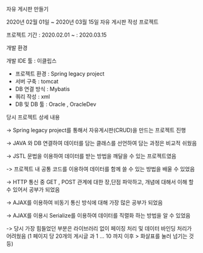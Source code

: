 
자유 게시판 만들기

2020년 02월 01일 ~ 2020년 03월 15일 자유 게시판 작성 프로젝트

프로젝트 기간 : 2020.02.01 ~ : 2020.03.15

개발 환경

개발 IDE 툴  : 이클립스
 - 프로젝트 환경 : Spring legacy project
 - 서버 구축     : tomcat  
 - DB 연결 방식  : Mybatis
 - 쿼리 작성     : xml
 - DB 및 DB 툴  : Oracle , OracleDev

당시 프로젝트 상세 내용

 -> Spring legacy project를 통해서 자유게시판(CRUD)을 만드는 프로젝트 진행
 
 -> JAVA 와 DB 연결하여 데이터를 담는 클래스를 선언하여 담는 과정은 비교적 쉬웠음
 
 -> JSTL 문법을 이용하여 데이터를 받는 방법을 깨달을 수 있는 프로젝트였음
 
 -> 프로젝트 내 공통 코드를 이용하여 데이터를 함께 쓸 수 있는 방법을 배울 수 있었음
 
 -> HTTP 통신 중 GET , POST 관계에 대한 장,단점 파악하고, 개념에 대해서 이해 할 수 있어서 공부가 되었음
 
 -> AJAX를 이용하여 비동기 통신 방식에 대해 가장 많은 공부가 되었음
 
 -> AJAX를 이용시 Serialize를 이용하여 데이터를 직렬화 하는 방법을 알 수 있었음
 
 -> 당시 가장 힘들었던 부분은 라이브러리 없이 페이징 처리 및 데이터 바인딩 처리가 어려웠음 (1 페이지 당 20개의 게시글 과 1 ... 10 까지 이후 > 화살표를 눌러 넘기는 것 등)
 
